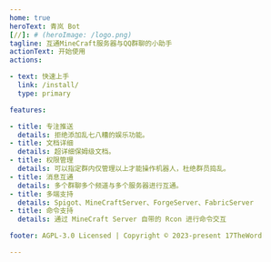 ```yaml
---
home: true
heroText: 青岚 Bot
[//]: # (heroImage: /logo.png)
tagline: 互通MineCraft服务器与QQ群聊的小助手
actionText: 开始使用
actions:

- text: 快速上手
  link: /install/
  type: primary

features:

- title: 专注推送
  details: 拒绝添加乱七八糟的娱乐功能。
- title: 文档详细
  details: 超详细保姆级文档。
- title: 权限管理
  details: 可以指定群内仅管理以上才能操作机器人，杜绝群员捣乱。
- title: 消息互通
  details: 多个群聊多个频道与多个服务器进行互通。
- title: 多端支持
  details: Spigot、MineCraftServer、ForgeServer、FabricServer
- title: 命令支持
  details: 通过 MineCraft Server 自带的 Rcon 进行命令交互

footer: AGPL-3.0 Licensed | Copyright © 2023-present 17TheWord

---
```

